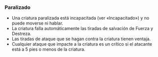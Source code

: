 ### Paralizado
-   Una criatura paralizada está incapacitada (ver «Incapacitado») y no puede moverse ni hablar.
-   La criatura falla automáticamente las tiradas de salvación de Fuerza y Destreza.
-   Las tiradas de ataque que se hagan contra la criatura tienen ventaja.
-   Cualquier ataque que impacte a la criatura es un crítico si el atacante está a 5 pies o menos de la criatura.
